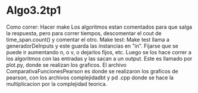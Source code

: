 # Algo3.2tp1

Como correr:
Hacer make
Los algoritmos estan comentados para que salga la respuesta, pero para correr tiempos, descomentar el cout de time_span.count() y comentar el otro.
Make test:
Make test llama a generadorDeInputs y este guarda las instancias en "in". Fijarse que se puede ir aumentando n, o v, o dejarlos fijos, etc.
Luego se los hace correr a los algoritmos con las entradas y las sacan a un output.
Este es llamado por plot.py, donde se realizan los graficos.
El archivo ComparativaFuncionesPearson es donde se realizaron los graficos de pearson, con los archivos complejidadbt y pd .cpp donde se hace la multiplicacion por la complejidad teorica.

